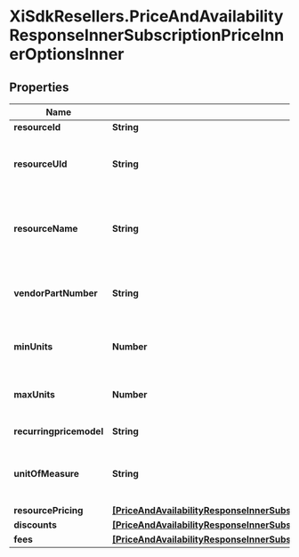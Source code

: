 # XiSdkResellers.PriceAndAvailabilityResponseInnerSubscriptionPriceInnerOptionsInner

## Properties

Name | Type | Description | Notes
------------ | ------------- | ------------- | -------------
**resourceId** | **String** |  | [optional] 
**resourceUId** | **String** | The resource id of the subscription product. | [optional] 
**resourceName** | **String** | The name of the resource of the subscription product. | [optional] 
**vendorPartNumber** | **String** | Vendor’s part number for the subscription product. | [optional] 
**minUnits** | **Number** | Minimum unit needs to purchased. | [optional] 
**maxUnits** | **Number** | Maximum unit available for a purchase. | [optional] 
**recurringpricemodel** | **String** | Recurring price model | [optional] 
**unitOfMeasure** | **String** | Unit of mesaure for a subscription product. | [optional] 
**resourcePricing** | [**[PriceAndAvailabilityResponseInnerSubscriptionPriceInnerOptionsInnerResourcePricingInner]**](PriceAndAvailabilityResponseInnerSubscriptionPriceInnerOptionsInnerResourcePricingInner.md) |  | [optional] 
**discounts** | [**[PriceAndAvailabilityResponseInnerSubscriptionPriceInnerOptionsInnerDiscountsInner]**](PriceAndAvailabilityResponseInnerSubscriptionPriceInnerOptionsInnerDiscountsInner.md) |  | [optional] 
**fees** | [**[PriceAndAvailabilityResponseInnerSubscriptionPriceInnerOptionsInnerFeesInner]**](PriceAndAvailabilityResponseInnerSubscriptionPriceInnerOptionsInnerFeesInner.md) |  | [optional] 


